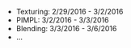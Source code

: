 
* Texturing: 2/29/2016 - 3/2/2016
* PIMPL: 3/2/2016 - 3/3/2016
* Blending: 3/3/2016 - 3/6/2016
* ...
